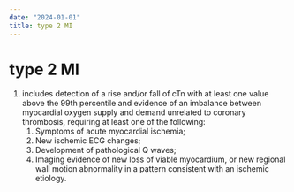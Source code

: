 ```yaml
---
date: "2024-01-01"
title: type 2 MI
---
```


# type 2 MI


1. includes detection of a rise and/or fall of cTn with at least one value above the 99th percentile and evidence of an imbalance between myocardial oxygen supply and demand unrelated to coronary thrombosis, requiring at least one of the following:
	1.  Symptoms of acute myocardial ischemia;
	2.  New ischemic ECG changes;
	3.  Development of pathological Q waves;
	4.  Imaging evidence of new loss of viable myocardium, or new regional wall motion abnormality in a pattern consistent with an ischemic etiology.
